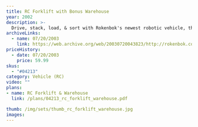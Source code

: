 ```yaml
---
title: RC Forklift with Bonus Warehouse
year: 2002
description: >-
  Drive, stack, load, & sort with Rokenbok's newest robotic vehicle, the RC Forklift! This incredibly functional and life-like vehicle also comes with a FREE BONUS WAREHOUSE - enough building pieces to create your own Rack'em & Stack'em Warehouse (a $25.00 value)! Plan on "working overtime" in this super-fun construction warehouse! 105 pieces. Requires Rokenbok Start Set and 3 AA batteries (not included).
archiveLinks:
  - name: 07/20/2003
    link: https://web.archive.org/web/20030720043823/http://rokenbok.com/catalog/pd_rcv_forklift.html
priceHistory:
  - date: 07/20/2003
    price: 59.99
skus:
  - "#04213"
category: Vehicle (RC)
video: ""
plans:
- name: RC Forklift & Warehouse
  link: /plans/04213_rc_forklift_warehouse.pdf

thumb: /img/sets/thumb_rc_forklift_warehouse.jpg
images:
---
```

